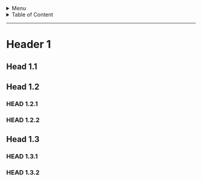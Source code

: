<details>
    <summary>Menu</summary>

    * [Home](#Header-1)  
    * [Page1](Page1.md)  
        * [Page 1.1](Page1-1.md)
        * [Page 1.2](Page1-2.md)
    * [Page2](Page2.md)

</details>

<details>
    <summary>Table of Content</summary>

    * [Header 1](#Header-1)  
        * [Head 1.1](#head-1.1)  
        * [Head 1.2](#head-1.2)  
            * [Head 1.2.1](#head-1.2.1)
            * [Head 1.2.2](#head-1.2.2)
        * [Head 1.3](#head-1.3)  
            * [Head 1.3.1](#head-1.3.1)
            * [Head 1.3.2](#head-1.3.2)

</details>

***

# Header 1

## Head 1.1

## Head 1.2

### HEAD 1.2.1

### HEAD 1.2.2

## Head 1.3

### HEAD 1.3.1

### HEAD 1.3.2